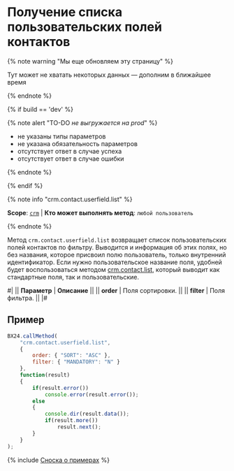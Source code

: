 # Получение списка пользовательских полей контактов

{% note warning "Мы еще обновляем эту страницу" %}

Тут может не хватать некоторых данных — дополним в ближайшее время

{% endnote %}

{% if build == 'dev' %}

{% note alert "TO-DO _не выгружается на prod_" %}

- не указаны типы параметров
- не указана обязательность параметров
- отсутствует ответ в случае успеха
- отсутствует ответ в случае ошибки

{% endnote %}

{% endif %}

{% note info "crm.contact.userfield.list" %}

**Scope**: [`crm`](../../../scopes/permissions.md) | **Кто может выполнять метод**: `любой пользователь`

{% endnote %}

Метод `crm.contact.userfield.list` возвращает список пользовательских полей контактов по фильтру. Выводится и информация об этих полях, но без названия, которое присвоил полю пользователь, только внутренний идентификатор. Если нужно пользовательское название поля, удобней будет воспользоваться методом [crm.contact.list](../crm-contact-list.md), который выводит как стандартные поля, так и пользовательские.

#|
|| **Параметр** | **Описание** ||
|| **order** | Поля сортировки. ||
|| **filter** | Поля фильтра. ||
|#

## Пример

```js
BX24.callMethod(
    "crm.contact.userfield.list",
    {
        order: { "SORT": "ASC" },
        filter: { "MANDATORY": "N" }
    },
    function(result)
    {
        if(result.error())
            console.error(result.error());
        else
        {
            console.dir(result.data());             
            if(result.more())
                result.next();                        
        }
    }
);
```

{% include [Сноска о примерах](../../../../_includes/examples.md) %}
